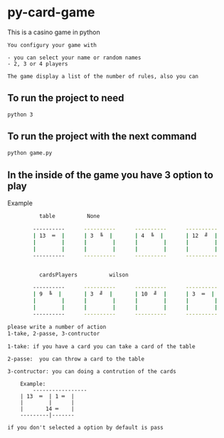 # py-card-game
 This is a casino game in python 
 ```
 You configury your game with  
 
 - you can select your name or random names 
 - 2, 3 or 4 players

 The game display a list of the number of rules, also you can 

 ``` 

## To run the project to need 
```
python 3 
```

## To run the project with the next command 

```bash
python game.py 
```

## In the inside of the game you have 3 option to play 

Example

```bash
          table          None

        ----------      ----------      ----------      ----------
        | 13  ═  |      | 3  ╚  |       | 4  ╚  |       | 12  ╝  |
        |        |      |        |      |        |      |        |
        |        |      |        |      |        |      |        |
        ----------      ----------      ----------      ----------


          cardsPlayers          wilson

        ----------      ----------      ----------      ----------
        | 9  ╚  |       | 3  ╝  |       | 10  ╝  |      | 3  ═  |
        |        |      |        |      |        |      |        |
        |        |      |        |      |        |      |        |
        ----------      ----------      ----------      ----------

please write a number of action
1-take, 2-passe, 3-contructor
```
```
1-take: if you have a card you can take a card of the table 

2-passe:  you can throw a card to the table 

3-contructor: you can doing a contrution of the cards

	Example:
        -----------------
	| 13  ═  | 1 ═  |
	|        |      |
	|       14 ═    |
	---------|-------

if you don't selected a option by default is pass
```
